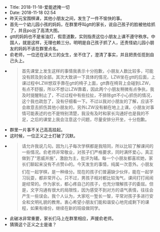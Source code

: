 - Title: 2018-11-18-爱能遮掩一切
- Date: 2018-11-18 02:54
- 昨天元宝围棋课，其他小朋友之间，发生了一件不愉快的事。
- 首先一个幼儿园小孩的妈妈，在群里呼叫gtt的家长，说自己孩子的脸被他给抓了，并且po出了高清大图。
- gtt的妈妈也不是省油灯，假意道歉，实则指责这位小朋友上课不遵守秩序。中国人，就是这样，无理也赖三分。明明是自己孩子抓了人，还责怪幼儿园小朋友的妈妈不该在群里点名。
- 俞老师，一位还在读大三的女生，坐不住了，澄清了事实，并且把责任揽到自己头上。
- > 首先课堂上发生这样的事情我表示十分抱歉，小朋友人数比较多，可能没有顾及到全部。其次大致讲一下具体的情况，LZW坐在gtt的后面，上课过程中LZW想双手靠在gtt的椅子上面，gtt靠在椅背上会碰到LZW，有点不舒服，所以不想让LZW靠着，因此两个小朋友稍微有点争执，我及时提醒制止了，不过过程中有些拉扯，不排除gtt不小心抓伤的情况，这个我也疏忽了，没有仔细看一下。不过以我对小朋友的了解，应该不会故意去抓伤其他小朋友的，另外LZW没有躺在地上上课。小朋友对事情可能表述的也不是特别清楚，我没有及时和家长沟通好也是我的不足，之后的课堂上我会注意这个问题，尽量安排分开坐，十分抱歉。
- 群里一片事不关己高高挂起。
- 这时候，一位正义之士打破了沉默。
- > 请允许我说几句。因为儿子每次学棋都是我陪同，所以比较了解课间的一些情况。俞老师非常敬业，对孩子们严格要求，同时满怀爱心，真正做到了“恩威并施”，激励为主，批评为辅。每一个小朋友都喜欢她，家长们聊起来没有不点赞👍的。今天发生的事情，纯属一次意外。小朋友们在一起学棋，是一种缘分。现在的孩子们普遍缺少伙伴，能在一起学习玩耍，都非常开心。只不过，男孩子相对都比较淘气，课间打打闹闹是经常的。作为家长，都心疼自己的孩子，也充分理解孩子的委屈。但是，文字沟通有很大的局限性，因为感受不到对方的语气表情，往往会产生一些误会。我个人认为，大家吃一堑长一智，平常对孩子多进行安全和文明礼貌的教育。衷心希望小朋友们能和谐安心地完成剩下的课程，如果有缘份，继续在新的班级做同学。
- 此破冰非常重要，家长们马上在群里相应，声援俞老师。
- 猜猜这个正义之士是谁？
